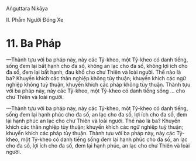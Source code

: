 Aṅguttara Nikāya

II. Phẩm Người Ðóng Xe

# 11. Ba Pháp

—Thành tựu với ba pháp này, này các Tỷ-kheo, một Tỷ-kheo có danh tiếng, sống đem lại bất hạnh cho đa số, không an lạc cho đa số, không lợi ích cho đa số, đem lại bất hạnh, đau khổ cho chư Thiên và loài người. Thế nào là ba? Khuyến khích các thân nghiệp không tùy thuận; khuyến khích các ngữ nghiệp không tuỳ thuận, khuyến khích các pháp không tùy thuận. Thành tựu với ba pháp này, này các Tỷ-kheo, một Tỷ-kheo có danh tiếng sống ... cho chư Thiên và loài người.

—Thành tựu với ba pháp này, này các Tỷ-kheo, một Tỷ-kheo có danh tiếng, sống đem lại hạnh phúc cho đa số, an lạc cho đa số, lợi ích cho đa số, đem lại hạnh phúc an lạc cho chư Thiên và loài người. Thế nào là ba? Khuyến khích các thân nghiệp tùy thuận; khuyến khích các ngữ nghiệp tuỳ thuận; khuyến khích các pháp tùy thuận. Thành tựu với ba pháp này, này các Tỷ-kheo, một Tỷ-kheo có danh tiếng sống đem lại hạnh phúc cho đa số, an lạc cho đa số, lợi ích cho đa số, đem lại hạnh phúc, an lạc cho chư Thiên và loài người.

